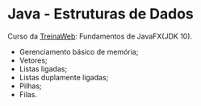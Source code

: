 ﻿

# [](https://github.com/ValchanOficial/java-estruturas-de-dados)Java - Estruturas de Dados

Curso da [TreinaWeb](https://www.treinaweb.com.br/): Fundamentos de JavaFX(JDK 10).

 - Gerenciamento básico de memória;
- Vetores;
- Listas ligadas;
- Listas duplamente ligadas;
- Pilhas;
- Filas. 
